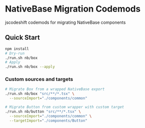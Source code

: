 # NativeBase Migration Codemods

jscodeshift codemods for migrating NativeBase components

## Quick Start

```bash
npm install
# Dry-run
./run.sh nb/box
# Apply
./run.sh nb/box --apply
```

### Custom sources and targets

```bash
# Migrate Box from a wrapped NativeBase export
./run.sh nb/box "src/**/*.tsx" \
  --sourceImport="./components/common"

# Migrate Button from custom wrapper with custom target
./run.sh nb/button "src/**/*.tsx" \
  --sourceImport="./components/common" \
  --targetImport="./components/Button"
```
